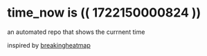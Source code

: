 # time_now is (( 1722150000824 ))

an automated repo that shows the currnent time

inspired by [breakingheatmap](https://github.com/breakingheatmap/breakingheatmap)